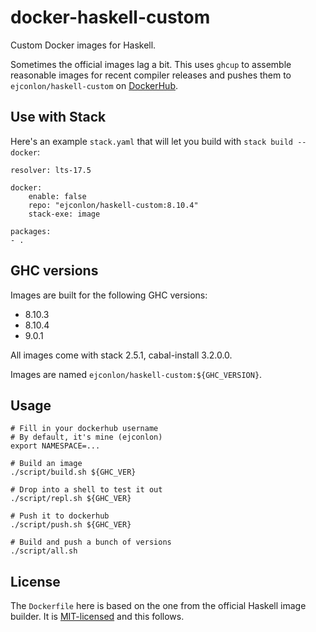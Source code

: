# docker-haskell-custom

Custom Docker images for Haskell.

Sometimes the official images lag a bit. This uses `ghcup` to assemble reasonable images for recent compiler releases and pushes them to `ejconlon/haskell-custom` on [DockerHub](https://hub.docker.com/repository/docker/ejconlon/haskell-custom).

## Use with Stack

Here's an example `stack.yaml` that will let you build with `stack build --docker`:

    resolver: lts-17.5

    docker:
        enable: false
        repo: "ejconlon/haskell-custom:8.10.4"
        stack-exe: image

    packages:
    - .

## GHC versions

Images are built for the following GHC versions:

* 8.10.3
* 8.10.4
* 9.0.1

All images come with stack 2.5.1, cabal-install 3.2.0.0.

Images are named `ejconlon/haskell-custom:${GHC_VERSION}`.

## Usage

    # Fill in your dockerhub username
    # By default, it's mine (ejconlon)
    export NAMESPACE=...

    # Build an image
    ./script/build.sh ${GHC_VER}

    # Drop into a shell to test it out
    ./script/repl.sh ${GHC_VER}

    # Push it to dockerhub
    ./script/push.sh ${GHC_VER}

    # Build and push a bunch of versions
    ./script/all.sh

## License

The `Dockerfile` here is based on the one from the official Haskell image builder. It is [MIT-licensed](https://github.com/haskell/docker-haskell/blob/master/LICENSE) and this follows.
